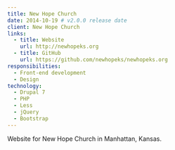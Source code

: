 ```yaml
---
title: New Hope Church
date: 2014-10-19 # v2.0.0 release date
client: New Hope Church
links:
  - title: Website
    url: http://newhopeks.org
  - title: GitHub
    url: https://github.com/newhopeks/newhopeks.org
responsibilities:
  - Front-end development
  - Design
technology:
  - Drupal 7
  - PHP
  - Less
  - jQuery
  - Bootstrap
---
```


<p class="lead">Website for New Hope Church in Manhattan, Kansas.</p>
